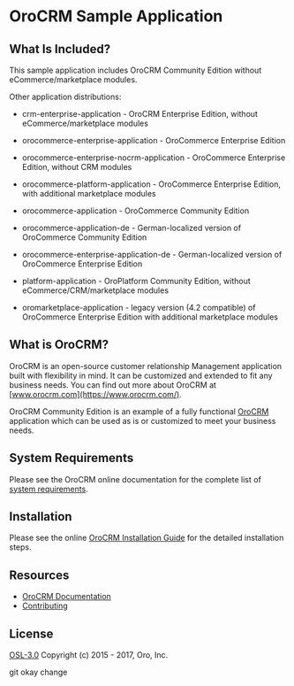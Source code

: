 OroCRM Sample Application
=========================

What Is Included?
--------------------

This sample application includes OroCRM Community Edition without eCommerce/marketplace modules.

Other application distributions:
  * crm-enterprise-application - OroCRM Enterprise Edition, without eCommerce/marketplace modules

  * orocommerce-enterprise-application - OroCommerce Enterprise Edition
  * orocommerce-enterprise-nocrm-application - OroCommerce Enterprise Edition, without CRM modules
  * orocommerce-platform-application - OroCommerce Enterprise Edition, with additional marketplace modules
  * orocommerce-application - OroCommerce Community Edition


  * orocommerce-application-de - German-localized version of OroCommerce Community Edition
  * orocommerce-enterprise-application-de - German-localized version of OroCommerce Enterprise Edition


  * platform-application - OroPlatform Community Edition, without eCommerce/CRM/marketplace modules
  * oromarketplace-application - legacy version (4.2 compatible) of OroCommerce Enterprise Edition with additional marketplace modules

What is OroCRM?
---------------

OroCRM is an open-source customer relationship Management application built with flexibility in mind. It can be customized and extended to fit any business needs.
You can find out more about OroCRM at [www.orocrm.com](https://www.orocrm.com/).

OroCRM Community Edition is an example of a fully functional [OroCRM](https://github.com/oroinc/crm) application which can be used as is or customized to meet
your business needs.

System Requirements
-------------------

Please see the OroCRM online documentation for the complete list of [system requirements](https://doc.oroinc.com/backend/setup/system-requirements/).

Installation
------------

Please see the online [OroCRM Installation Guide](https://doc.oroinc.com/backend/setup/dev-environment/manual-installation/crm-ce/) for the detailed installation steps.

Resources
---------

  * [OroCRM Documentation](https://doc.oroinc.com)
  * [Contributing](https://doc.oroinc.com/community/contribute/)

License
-------
 
[OSL-3.0](LICENSE) Copyright (c) 2015 - 2017, Oro, Inc.

git 
okay
change
